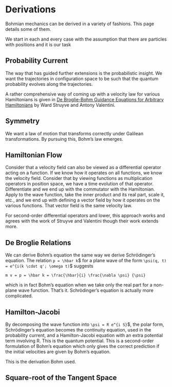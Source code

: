 # Derivations

Bohmian mechanics can be derived in a variety of fashions. This page details some of them.

We start in each and every case with the assumption that there are particles with positions and it is our task

## Probability Current

The way that has guided further extensions is the probabilistic insight. We want the trajectories in configuration space to be such that the quantum probability evolves along the trajectories.

A rather comprehensive way of coming up with a velocity law for various Hamiltonians is given in
[De Broglie-Bohm Guidance Equations for Arbitrary Hamiltonians](http://arxiv.org/abs/0808.0290) by  Ward Struyve and Antony Valentini.

## Symmetry

We want a law of motion that transforms correctly under Galilean transformations. By pursuing this, Bohm’s law emerges.

##  Hamiltonian Flow

Consider that a velocity field can also be viewed as a differential operator acting on a function. If we know how it operates on all functions, we know the velocity field. Consider that by viewing functions as multiplication operators in position space, we have a time evolution of that operator. Differentiate and we end up with the commutator with the Hamiltonian. Apply to the wave function, take the inner product and its real part, scale it, etc., and we end up with defining a vector field by how it operates on the various functions. That vector field is the same velocity law.

For second-order differential operators and lower, this approach works and agrees with the work of Struyve and Valentini though their work extends more.

## De Broglie Relations

We can derive Bohm’s equation the same way we derive Schrödinger’s equation. The relation
`p = \hbar k`$  for a plane wave of the form `\psi(q, t) = e^{i(k \cdot q'; \omega t)`$ suggests

```$
m v = p = \hbar k = \frac{\hbar}{i} \frac{\nabla \psi} {\psi}
```

which is in fact Bohm’s equation when we take only the real part for a non-plane wave function. That’s it. Schrödinger’s equation is actually more complicated.

## Hamilton-Jacobi

By decomposing the wave function into `\psi = R e^{i S}`$, the polar form, Schrödinger’s equation becomes the continuity equation, used in the probability current, and a Hamilton-Jacobi equation with an extra potential term involving R. This is the quantum potential. This is a second-order formulation of Bohm’s equation which only gives the correct prediction if the initial velocities are given by Bohm’s equation.

This is the derivation Bohm used.

## Square-root of the Tangent Space
